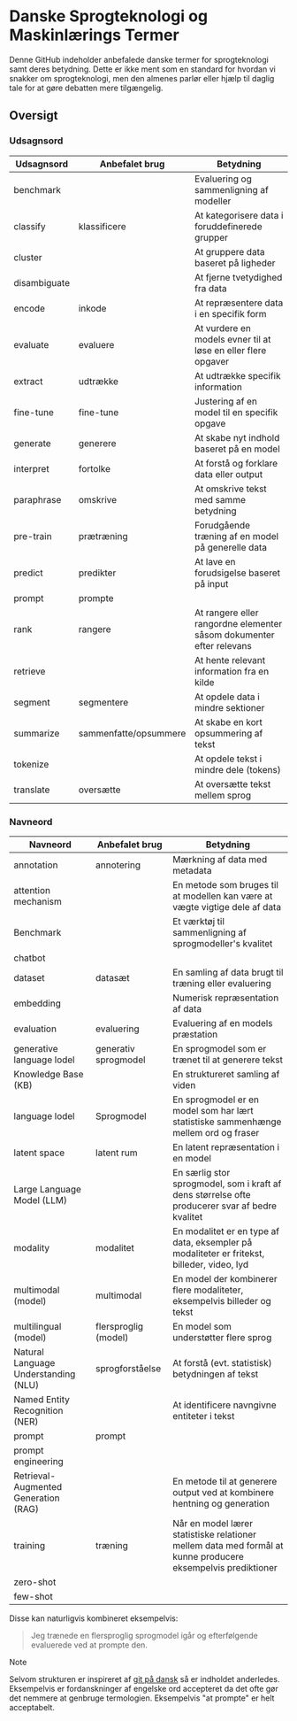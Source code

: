 # Danske Sprogteknologi og Maskinlærings Termer
Denne GitHub indeholder anbefalede danske termer for sprogteknologi samt deres betydning. Dette er ikke ment som en standard for hvordan vi snakker om sprogteknologi, men den almenes parlør eller hjælp til daglig tale for at gøre debatten mere tilgængelig.

## Oversigt

### Udsagnsord
| Udsagnsord   | Anbefalet brug        | Betydning                                                            |
| ------------ | --------------------- | -------------------------------------------------------------------- |
| benchmark    |                       | Evaluering og sammenligning af modeller                              |
| classify     | klassificere          | At kategorisere data i foruddefinerede grupper                       |
| cluster      |                       | At gruppere data baseret på ligheder                                 |
| disambiguate |                       | At fjerne tvetydighed fra data                                       |
| encode       | inkode                | At repræsentere data i en specifik form                              |
| evaluate     | evaluere              | At vurdere en models evner til at løse en eller flere opgaver        |
| extract      | udtrække              | At udtrække specifik information                                     |
| fine-tune    | fine-tune             | Justering af en model til en specifik opgave                         |
| generate     | generere              | At skabe nyt indhold baseret på en model                             |
| interpret    | fortolke              | At forstå og forklare data eller output                              |
| paraphrase   | omskrive              | At omskrive tekst med samme betydning                                |
| pre-train    | prætræning            | Forudgående træning af en model på generelle data                    |
| predict      | predikter             | At lave en forudsigelse baseret på input                             |
| prompt       | prompte               |                                                                      |
| rank         | rangere               | At rangere eller rangordne elementer såsom dokumenter efter relevans |
| retrieve     |                       | At hente relevant information fra en kilde                           |
| segment      | segmentere            | At opdele data i mindre sektioner                                    |
| summarize    | sammenfatte/opsummere | At skabe en kort opsummering af tekst                                |
| tokenize     |                       | At opdele tekst i mindre dele (tokens)                               |
| translate    | oversætte             | At oversætte tekst mellem sprog                                      |

### Navneord
| Navneord                             | Anbefalet brug       | Betydning                                                                                                    |
| ------------------------------------ | -------------------- | ------------------------------------------------------------------------------------------------------------ |
| annotation                           | annotering           | Mærkning af data med metadata                                                                                |
| attention mechanism                  |                      | En metode som bruges til at modellen kan være at vægte vigtige dele af data                                  |
| Benchmark                            |                      | Et værktøj til sammenligning af sprogmodeller's kvalitet                                                     |
| chatbot                              |                      |                                                                                                              |
| dataset                              | datasæt              | En samling af data brugt til træning eller evaluering                                                        |
| embedding                            |                      | Numerisk repræsentation af data                                                                              |
| evaluation                           | evaluering           | Evaluering af en models præstation                                                                           |
| generative language lodel            | generativ sprogmodel | En sprogmodel som er trænet til at generere tekst                                                            |
| Knowledge Base (KB)                  |                      | En struktureret samling af viden                                                                             |
| language lodel                       | Sprogmodel           | En sprogmodel er en model som har lært statistiske sammenhænge mellem ord og fraser                          |
| latent space                         | latent rum           | En latent repræsentation i en model                                                                          |
| Large Language Model (LLM)           |                      | En særlig stor sprogmodel, som i kraft af dens størrelse ofte producerer svar af bedre kvalitet              |
| modality                             | modalitet            | En modalitet er en type af data, eksempler på modaliteter er fritekst, billeder, video, lyd                  |
| multimodal (model)                   | multimodal           | En model der kombinerer flere modaliteter, eksempelvis billeder og tekst                                     |
| multilingual (model)                 | flersproglig (model) | En model som understøtter flere sprog                                                                        |
| Natural Language Understanding (NLU) | sprogforståelse      | At forstå (evt. statistisk) betydningen af tekst                                                             |
| Named Entity Recognition (NER)       |                      | At identificere navngivne entiteter i tekst                                                                  |
| prompt                               | prompt               |                                                                                                              |
| prompt engineering                   |                      |                                                                                                              |
| Retrieval-Augmented Generation (RAG) |                      | En metode til at generere output ved at kombinere hentning og generation                                     |
| training                             | træning              | Når en model lærer statistiske relationer mellem data med formål at kunne producere eksempelvis prediktioner |
| zero-shot                            |                      |                                                                                                              |
| few-shot                             |                      |                                                                                                              |  |

Disse kan naturligvis kombineret eksempelvis:

> Jeg trænede en flersproglig sprogmodel igår og efterfølgende evaluerede ved at prompte den.


> [!NOTE]  
> Selvom strukturen er inspireret af [git på dansk](https://github.com/thorehusfeldt/git-paa-dansk) så er indholdet anderledes. Eksempelvis er fordanskninger af engelske ord accepteret da det ofte gør det nemmere at genbruge termologien. Eksempelvis "at prompte" er helt acceptabelt.
